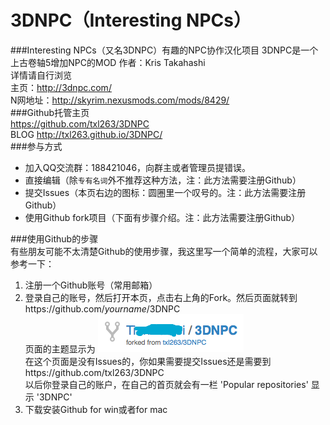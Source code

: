 3DNPC（Interesting NPCs）
=====
###Interesting NPCs（又名3DNPC）有趣的NPC协作汉化项目
3DNPC是一个上古卷轴5增加NPC的MOD 作者：Kris Takahashi  
详情请自行浏览  
主页：http://3dnpc.com/  
N网地址：http://skyrim.nexusmods.com/mods/8429/  
###Github托管主页  
https://github.com/txl263/3DNPC  
BLOG http://txl263.github.io/3DNPC/  
###参与方式
-   加入QQ交流群：188421046，向群主或者管理员提错误。
-   直接编辑（除`专有名词`外不推荐这种方法，注：此方法需要注册Github）
-   提交Issues（本页右边的图标：圆圈里一个叹号的。注：此方法需要注册Github）
-   使用Github fork项目（下面有步骤介绍。注：此方法需要注册Github）

###使用Github的步骤  
有些朋友可能不太清楚Github的使用步骤，我这里写一个简单的流程，大家可以参考一下：  
1.  注册一个Github账号（常用邮箱）  
2.  登录自己的账号，然后打开本页，点击右上角的Fork。然后页面就转到https://github.com/*yourname*/3DNPC  
    页面的主题显示为  ![标题](/image/title.png)  
在这个页面是没有Issues的，你如果需要提交Issues还是需要到https://github.com/txl263/3DNPC  
以后你登录自己的账户，在自己的首页就会有一栏 'Popular repositories' 显示 '3DNPC'
3.  下载安装Github for win或者for mac  
